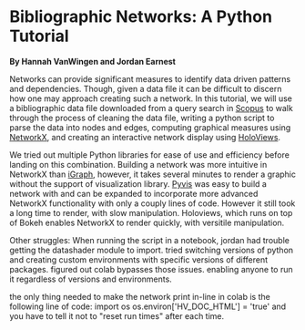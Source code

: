 # Bibliographic Networks: A Python Tutorial
**By Hannah VanWingen and Jordan Earnest**

Networks can provide significant measures to identify data driven patterns and dependencies. Though, given a data file it can be difficult to discern how one may approach creating such a network. In this tutorial, we will use a bibliographic data file downloaded from a query search in [Scopus](https://https://www.scopus.com/search/form.uri) to walk through the process of cleaning the data file, writing a python script to parse the data into nodes and edges, computing graphical measures using [NetworkX](https://https://networkx.github.io/documentation/stable/index.html), and creating an interactive network display using [HoloViews](https://http://holoviews.org). 

We tried out multiple Python libraries for ease of use and efficiency before landing on this combination. Building a network was more intuitive in NetworkX than [iGraph](https://igraph.org/redirect.html), however, it takes several minutes to render a graphic without the support of visualization library. [Pyvis](https://pyvis.readthedocs.io/en/latest/#) was easy to build a network with and can be expanded to incorporate more advanced NetworkX functionality with only a couply lines of code. However it still took a long time to render, with slow manipulation. 
Holoviews, which runs on top of Bokeh enables NetworkX to render quickly, with versitile manipulation. 


Other struggles:
When running the script in a notebook, jordan had trouble getting the datashader module to import. tried switching versions of python and creating custom environments with specific versions of different packages. figured out colab bypasses those issues. enabling anyone to run it regardless of versions and environments. 

the only thing needed to make the network print in-line in colab is the following line of code:
import os
os.environ['HV_DOC_HTML'] = 'true'
and you have to tell it not to "reset run times" after each time. 
